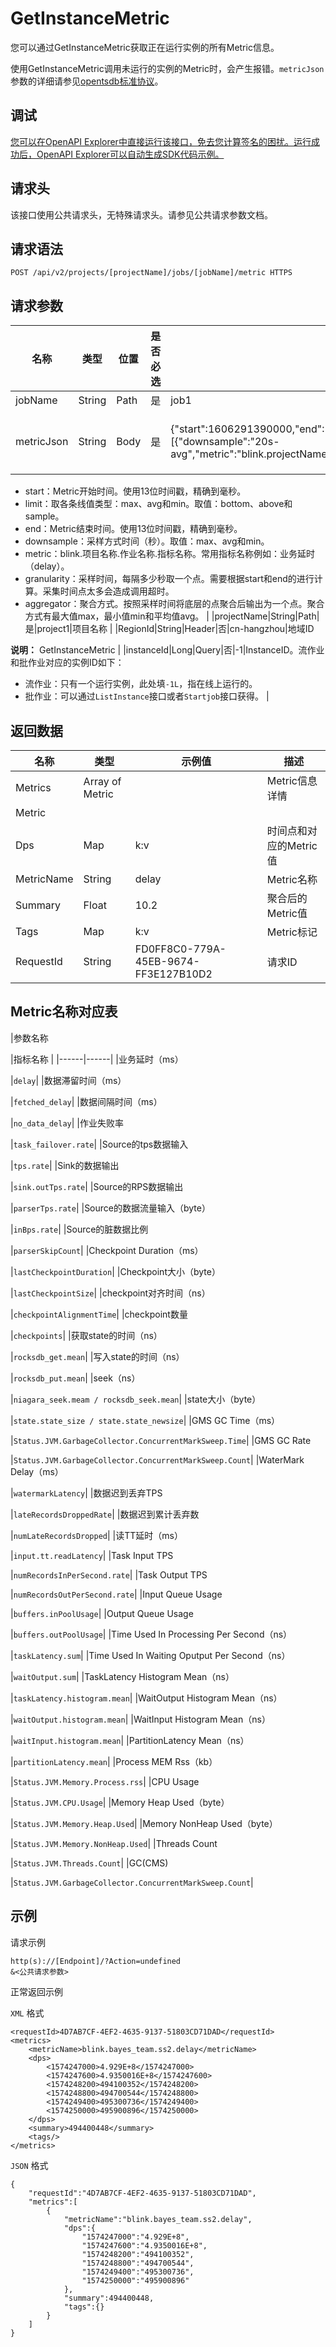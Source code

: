 # GetInstanceMetric

您可以通过GetInstanceMetric获取正在运行实例的所有Metric信息。

使用GetInstanceMetric调用未运行的实例的Metric时，会产生报错。`metricJson`参数的详细请参见[opentsdb标准协议](http://opentsdb.net/docs/build/html/api_http/query/index.html?highlight=query)。

## 调试

[您可以在OpenAPI Explorer中直接运行该接口，免去您计算签名的困扰。运行成功后，OpenAPI Explorer可以自动生成SDK代码示例。](https://api.aliyun.com/#product=foas&api=GetInstanceMetric&type=ROA&version=2018-11-11)

## 请求头

该接口使用公共请求头，无特殊请求头。请参见公共请求参数文档。

## 请求语法

```
POST /api/v2/projects/[projectName]/jobs/[jobName]/metric HTTPS
```

## 请求参数

|名称|类型|位置|是否必选|示例值|描述|
|--|--|--|----|---|--|
|jobName|String|Path|是|job1|作业名称 |
|metricJson|String|Body|是|\{"start":1606291390000,"end":1606294626216,"limit":"avg:sample:50","queries":\[\{"downsample":"20s-avg","metric":"blink.projectName.jobName.task\_failover.rate","granularity":"20s","aggregator":"max"\}\]\}|使用特定JSON来获取Metric：

 -   start：Metric开始时间。使用13位时间戳，精确到毫秒。
-   limit：取各条线值类型：max、avg和min。取值：bottom、above和sample。
-   end：Metric结束时间。使用13位时间戳，精确到毫秒。
-   downsample：采样方式时间（秒）。取值：max、avg和min。
-   metric：blink.项目名称.作业名称.指标名称。常用指标名称例如：业务延时（delay）。
-   granularity：采样时间，每隔多少秒取一个点。需要根据start和end的进行计算。采集时间点太多会造成调用超时。
-   aggregator：聚合方式。按照采样时间将底层的点聚合后输出为一个点。聚合方式有最大值max，最小值min和平均值avg。 |
|projectName|String|Path|是|project1|项目名称 |
|RegionId|String|Header|否|cn-hangzhou|地域ID

 **说明：** GetInstanceMetric |
|instanceId|Long|Query|否|-1|InstanceID。流作业和批作业对应的实例ID如下：

 -   流作业：只有一个运行实例，此处填`-1L`，指在线上运行的。
-   批作业：可以通过`ListInstance`接口或者`Startjob`接口获得。 |

## 返回数据

|名称|类型|示例值|描述|
|--|--|---|--|
|Metrics|Array of Metric| |Metric信息详情 |
|Metric| | | |
|Dps|Map|k:v|时间点和对应的Metric值 |
|MetricName|String|delay|Metric名称 |
|Summary|Float|10.2|聚合后的Metric值 |
|Tags|Map|k:v|Metric标记 |
|RequestId|String|FD0FF8C0-779A-45EB-9674-FF3E127B10D2|请求ID |

## Metric名称对应表

|参数名称

|指标名称 |
|------|------|
|业务延时（ms）

|`delay`|
|数据滞留时间（ms）

|`fetched_delay`|
|数据间隔时间（ms）

|`no_data_delay`|
|作业失败率

|`task_failover.rate`|
|Source的tps数据输入

|`tps.rate`|
|Sink的数据输出

|`sink.outTps.rate`|
|Source的RPS数据输出

|`parserTps.rate`|
|Source的数据流量输入（byte）

|`inBps.rate`|
|Source的脏数据比例

|`parserSkipCount`|
|Checkpoint Duration（ms）

|`lastCheckpointDuration`|
|Checkpoint大小（byte）

|`lastCheckpointSize`|
|checkpoint对齐时间（ns）

|`checkpointAlignmentTime`|
|checkpoint数量

|`checkpoints`|
|获取state的时间（ns）

|`rocksdb_get.mean`|
|写入state的时间（ns）

|`rocksdb_put.mean`|
|seek（ns）

|`niagara_seek.meam / rocksdb_seek.mean`|
|state大小（byte）

|`state.state_size / state.state_newsize`|
|GMS GC Time（ms）

|`Status.JVM.GarbageCollector.ConcurrentMarkSweep.Time`|
|GMS GC Rate

|`Status.JVM.GarbageCollector.ConcurrentMarkSweep.Count`|
|WaterMark Delay（ms）

|`watermarkLatency`|
|数据迟到丢弃TPS

|`lateRecordsDroppedRate`|
|数据迟到累计丢弃数

|`numLateRecordsDropped`|
|读TT延时（ms）

|`input.tt.readLatency`|
|Task Input TPS

|`numRecordsInPerSecond.rate`|
|Task Output TPS

|`numRecordsOutPerSecond.rate`|
|Input Queue Usage

|`buffers.inPoolUsage`|
|Output Queue Usage

|`buffers.outPoolUsage`|
|Time Used In Processing Per Second（ns）

|`taskLatency.sum`|
|Time Used In Waiting Oputput Per Second（ns）

|`waitOutput.sum`|
|TaskLatency Histogram Mean（ns）

|`taskLatency.histogram.mean`|
|WaitOutput Histogram Mean（ns）

|`waitOutput.histogram.mean`|
|WaitInput Histogram Mean（ns）

|`waitInput.histogram.mean`|
|PartitionLatency Mean（ns）

|`partitionLatency.mean`|
|Process MEM Rss（kb）

|`Status.JVM.Memory.Process.rss`|
|CPU Usage

|`Status.JVM.CPU.Usage`|
|Memory Heap Used（byte）

|`Status.JVM.Memory.Heap.Used`|
|Memory NonHeap Used（byte）

|`Status.JVM.Memory.NonHeap.Used`|
|Threads Count

|`Status.JVM.Threads.Count`|
|GC\(CMS\)

|`Status.JVM.GarbageCollector.ConcurrentMarkSweep.Count`|

## 示例

请求示例

```
http(s)://[Endpoint]/?Action=undefined
&<公共请求参数>
```

正常返回示例

`XML` 格式

```
<requestId>4D7AB7CF-4EF2-4635-9137-51803CD71DAD</requestId>
<metrics>
    <metricName>blink.bayes_team.ss2.delay</metricName>
    <dps>
        <1574247000>4.929E+8</1574247000>
        <1574247600>4.9350016E+8</1574247600>
        <1574248200>494100352</1574248200>
        <1574248800>494700544</1574248800>
        <1574249400>495300736</1574249400>
        <1574250000>495900896</1574250000>
    </dps>
    <summary>494400448</summary>
    <tags/>
</metrics>
```

`JSON` 格式

```
{
    "requestId":"4D7AB7CF-4EF2-4635-9137-51803CD71DAD",
    "metrics":[
        {
            "metricName":"blink.bayes_team.ss2.delay",
            "dps":{
                "1574247000":"4.929E+8",
                "1574247600":"4.9350016E+8",
                "1574248200":"494100352",
                "1574248800":"494700544",
                "1574249400":"495300736",
                "1574250000":"495900896"
            },
            "summary":494400448,
            "tags":{}
        }
    ]
}
```


